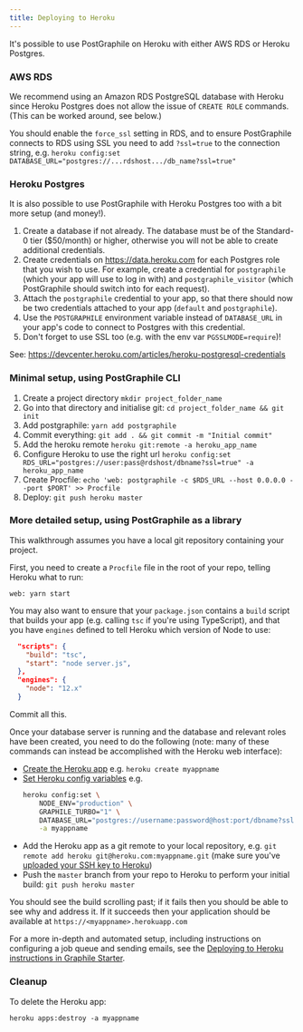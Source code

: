 ```yaml
---
title: Deploying to Heroku
---
```


It's possible to use PostGraphile on Heroku with either AWS RDS or Heroku
Postgres.

### AWS RDS

We recommend using an Amazon RDS PostgreSQL database with Heroku since Heroku
Postgres does not allow the issue of `CREATE ROLE` commands. (This can be worked
around, see below.)

You should enable the `force_ssl` setting in RDS, and to ensure PostGraphile
connects to RDS using SSL you need to add `?ssl=true` to the connection string,
e.g.
`heroku config:set DATABASE_URL="postgres://...rdshost.../db_name?ssl=true"`

### Heroku Postgres

It is also possible to use PostGraphile with Heroku Postgres too with a bit more
setup (and money!).

1. Create a database if not already. The database must be of the Standard-0 tier
   (\$50/month) or higher, otherwise you will not be able to create additional
   credentials.
2. Create credentials on https://data.heroku.com for each Postgres role that you
   wish to use. For example, create a credential for `postgraphile` (which your
   app will use to log in with) and `postgraphile_visitor` (which PostGraphile
   should switch into for each request).
3. Attach the `postgraphile` credential to your app, so that there should now be
   two credentials attached to your app (`default` and `postgraphile`).
4. Use the `POSTGRAPHILE` environment variable instead of `DATABASE_URL` in your
   app's code to connect to Postgres with this credential.
5. Don't forget to use SSL too (e.g. with the env var `PGSSLMODE=require`)!

See: https://devcenter.heroku.com/articles/heroku-postgresql-credentials

### Minimal setup, using PostGraphile CLI

1. Create a project directory `mkdir project_folder_name`
2. Go into that directory and initialise git:
   `cd project_folder_name && git init`
3. Add postgraphile: `yarn add postgraphile`
4. Commit everything: `git add . && git commit -m "Initial commit"`
5. Add the heroku remote `heroku git:remote -a heroku_app_name`
6. Configure Heroku to use the right url
   `heroku config:set RDS_URL="postgres://user:pass@rdshost/dbname?ssl=true" -a heroku_app_name`
7. Create Procfile:
   `echo 'web: postgraphile -c $RDS_URL --host 0.0.0.0 --port $PORT' >> Procfile`
8. Deploy: `git push heroku master`

### More detailed setup, using PostGraphile as a library

This walkthrough assumes you have a local git repository containing your
project.

First, you need to create a `Procfile` file in the root of your repo, telling
Heroku what to run:

```
web: yarn start
```

You may also want to ensure that your `package.json` contains a `build` script
that builds your app (e.g. calling `tsc` if you're using TypeScript), and that
you have `engines` defined to tell Heroku which version of Node to use:

```json
  "scripts": {
    "build": "tsc",
    "start": "node server.js",
  },
  "engines": {
    "node": "12.x"
  }
```

Commit all this.

Once your database server is running and the database and relevant roles have
been created, you need to do the following (note: many of these commands can
instead be accomplished with the Heroku web interface):

- [Create the Heroku app](https://devcenter.heroku.com/articles/creating-apps)
  e.g. `heroku create myappname`
- [Set Heroku config variables](https://devcenter.heroku.com/articles/config-vars)
  e.g.
  ```bash
  heroku config:set \
      NODE_ENV="production" \
      GRAPHILE_TURBO="1" \
      DATABASE_URL="postgres://username:password@host:port/dbname?ssl=true" \
      -a myappname
  ```
- Add the Heroku app as a git remote to your local repository, e.g.
  `git remote add heroku git@heroku.com:myappname.git` (make sure you've
  [uploaded your SSH key to Heroku](https://devcenter.heroku.com/articles/keys))
- Push the `master` branch from your repo to Heroku to perform your initial
  build: `git push heroku master`

You should see the build scrolling past; if it fails then you should be able to
see why and address it. If it succeeds then your application should be available
at `https://<myappname>.herokuapp.com`

For a more in-depth and automated setup, including instructions on configuring a
job queue and sending emails, see the
[Deploying to Heroku instructions in Graphile Starter](https://github.com/graphile/starter#deploying-to-heroku).

### Cleanup

To delete the Heroku app:

```
heroku apps:destroy -a myappname
```
